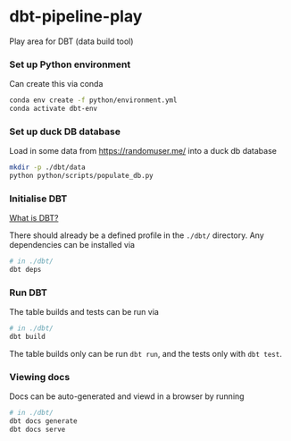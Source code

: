 # dbt-pipeline-play
Play area for DBT (data build tool)

### Set up Python environment

Can create this via conda
```bash
conda env create -f python/environment.yml
conda activate dbt-env
```

### Set up duck DB database

Load in some data from https://randomuser.me/ into a duck db database
```bash
mkdir -p ./dbt/data
python python/scripts/populate_db.py
```

### Initialise DBT

[What is DBT?](https://docs.getdbt.com/docs/introduction)

There should already be a defined profile in the `./dbt/` directory. Any dependencies can be installed via
```bash
# in ./dbt/
dbt deps
```

### Run DBT

The table builds and tests can be run via
```bash
# in ./dbt/
dbt build
```

The table builds only can be run `dbt run`, and the tests only with `dbt test`.

### Viewing docs

Docs can be auto-generated and viewd in a browser by running
```bash
# in ./dbt/
dbt docs generate
dbt docs serve
```

